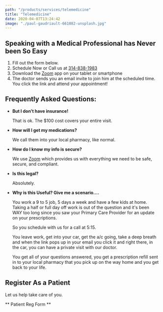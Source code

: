 ```yaml
---
path: "/products/services/telemedicine"
title: "Telemedicine"
date: 2020-04-07T13:24:42
image: "./paul-gaudriault-661082-unsplash.jpg"
---
```


## Speaking with a Medical Professional has Never been So Easy

1. Fill out the form below.
2. Schedule Now or Call us at <a href="tel:314-838-1983">314-838-1983</a>
3. Download the <a href="https://zoom.us/" target="blank" rel="noopener noreferrer">Zoom</a> app on your tablet or smartphone
4. The doctor sends you an email invite to join him at the scheduled time. You click the link and attend your appointment!

## Frequently Asked Questions:

- **But I don't have insurance!**

  That is ok. The \$100 cost covers your entire visit.
  ​

* **How will I get my medications?**

  We call them into your local pharmacy, like normal.

* **How do I know my info is secure?**

  We use <a href="https://zoom.us/" target="blank" rel="noopener noreferrer">Zoom</a> which provides us with everything we need to be safe, secure, and compliant.
  ​

* **Is this legal?**

  Absolutely.
  ​

* **Why is this Useful? Give me a scenario....**

  You work a 9 to 5 job, 5 days a week and have a few kids at home.
  Taking a half or full day off work is out of the question and it's been WAY too long since you saw your Primary Care Provider for an update on your prescriptions.

  So you schedule with us for a call at 5:15.

  You leave work, get into your car, get the a/c going, take a deep breath and when the link pops up in your email you click it and right there, in the car, you can have a private visit with our doctor.

  You get all of your questions answered, you get a prescription refill sent in to your local pharmacy that you pick up on the way home and you get back to your life.

## Register As a Patient

Let us help take care of you.

** Patient Reg Form **
